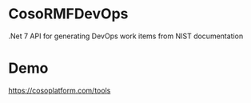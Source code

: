 # CosoRMFDevOps
.Net 7 API for generating DevOps work items from NIST documentation

# Demo
https://cosoplatform.com/tools
